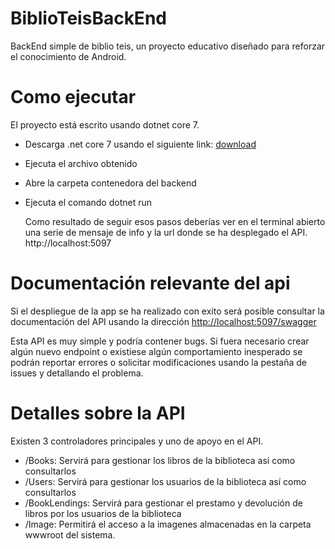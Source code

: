 # BiblioTeisBackEnd
BackEnd simple de biblio teis, un proyecto educativo diseñado para reforzar el conocimiento de Android.

# Como ejecutar
El proyecto está escrito usando dotnet core 7.
- Descarga .net core 7 usando el siguiente link: [download](https://dotnet.microsoft.com/es-es/download/dotnet/7.0)
- Ejecuta el archivo obtenido
- Abre la carpeta contenedora del backend
- Ejecuta el comando dotnet run

  Como resultado de seguir esos pasos deberías ver en el terminal abierto una serie de mensaje de info y la url donde se ha desplegado el API.
  http://localhost:5097


# Documentación relevante del api
Si el despliegue de la app se ha realizado con exito será posible consultar la documentación del API usando la dirección
[http://localhost:5097/swagger](http://localhost:5097/swagger)

Esta API es muy simple y podría contener bugs. Si fuera necesario crear algún nuevo endpoint o existiese algún comportamiento inesperado se podrán reportar errores o solicitar modificaciones usando la pestaña de issues y detallando el problema.

# Detalles sobre la API
Existen 3 controladores principales y uno de apoyo en el API. 
- /Books: Servirá para gestionar los libros de la biblioteca así como consultarlos
- /Users: Servirá para gestionar los usuarios de la biblioteca así como consultarlos
- /BookLendings: Servirá para gestionar el prestamo y devolución de libros por los usuarios de la biblioteca
- /Image: Permitirá el acceso a la imagenes almacenadas en la carpeta wwwroot del sistema.
